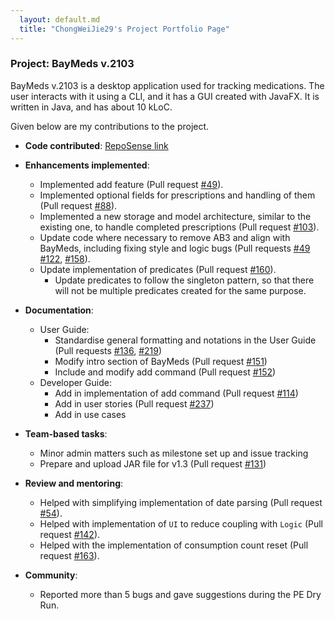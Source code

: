 ```yaml
---
  layout: default.md
  title: "ChongWeiJie29's Project Portfolio Page"
---
```


### Project: BayMeds v.2103

BayMeds v.2103 is a desktop application used for tracking medications. The user interacts with it using a CLI, and it has a GUI created with JavaFX. It is written in Java, and has about 10 kLoC.

Given below are my contributions to the project.

* **Code contributed**: [RepoSense link](https://nus-cs2103-ay2324s1.github.io/tp-dashboard/?search=chongweijie29&breakdown=true)

* **Enhancements implemented**:
  * Implemented add feature (Pull request [\#49]()).
  * Implemented optional fields for prescriptions and handling of them (Pull request [\#88]()).
  * Implemented a new storage and model architecture, similar to the existing one, to handle completed prescriptions (Pull request [\#103]()).
  * Update code where necessary to remove AB3 and align with BayMeds, including fixing style and logic bugs (Pull requests [\#49]() [\#122](), [\#158]()).
  * Update implementation of predicates (Pull request [\#160]()).
    * Update predicates to follow the singleton pattern, so that there will not be multiple predicates created for the same purpose.

* **Documentation**:
  * User Guide:
    * Standardise general formatting and notations in the User Guide (Pull requests [\#136](), [\#219]())
    * Modify intro section of BayMeds (Pull request [\#151]())
    * Include and modify add command (Pull request [\#152]())
  * Developer Guide:
    * Add in implementation of add command (Pull request [\#114]())
    * Add in user stories (Pull request [\#237]())
    * Add in use cases

* **Team-based tasks**:
  * Minor admin matters such as milestone set up and issue tracking
  * Prepare and upload JAR file for v1.3 (Pull request [\#131]())

* **Review and mentoring**:
  * Helped with simplifying implementation of date parsing (Pull request [\#54]()).
  * Helped with implementation of `UI` to reduce coupling with `Logic` (Pull request [\#142]()).
  * Helped with the implementation of consumption count reset (Pull request [\#163]()).

* **Community**:
  * Reported more than 5 bugs and gave suggestions during the PE Dry Run.
